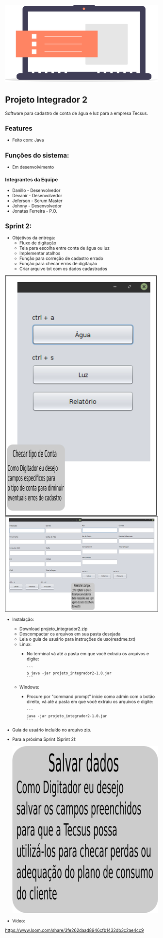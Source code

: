 <img src="img/icone_pi.png" >

# Projeto Integrador 2

Software para cadastro de conta de água e luz para a empresa Tecsus.

## Features

- Feito com: Java

## Funções do sistema:

- Em desenvolvimento

### Integrantes da Equipe

- Danillo - Desenvolvedor
- Devanir - Desenvolvedor
- Jeferson - Scrum Master
- Johnny - Desenvolvedor
- Jonatas Ferreira - P.O.

## Sprint 2:

- Objetivos da entrega:
   - Fluxo de digitação
   - Tela para escolha entre conta de água ou luz
   - Implementar atalhos
   - Função para correção de cadastro errado
   - Função para checar erros de digitação
   - Criar arquivo txt com os dados cadastrados
   
<img src="img/entrega_story_card1.png" >

<img src="img/entrega_story_card2.png" >
   
- Instalação:
   - Download projeto_integrador2.zip
   - Descompactar os arquivos em sua pasta desejada
   - Leia o guia de usuário para instruções de uso(readme.txt)
   - Linux:
      - No terminal vá até a pasta em que você extraiu os arquivos e digite:
      
            ```
            $ java -jar projeto_integrador2-1.0.jar
            ```
   - Windows:
      - Procure por "command prompt" inicie como admin com o botão direito, vá até a pasta em que você extraiu os arquivos e digite:
      
            ```
            java -jar projeto_integrador2-1.0.jar
            ```
- Guia de usuário incluído no arquivo zip.

- Para a próxima Sprint (Sprint 2):

  <img src="img/user_story_3.png" >

- Vídeo:

https://www.loom.com/share/3fe262daad8946cfb1432db3c2ae4cc9
